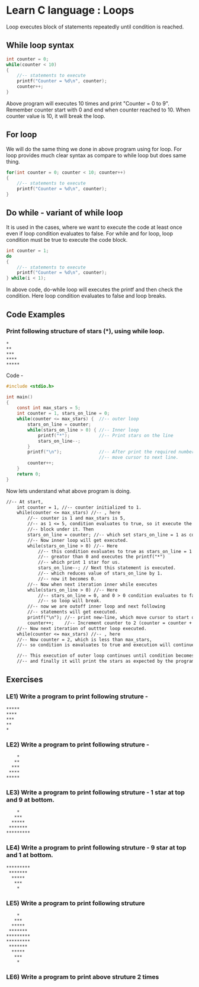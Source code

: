 # Learn C language : Loops

Loop executes block of statements repeatedly until condition is reached.


## While loop syntax

``` c 
int counter = 0;
while(counter < 10)
{
    //-- statements to execute
    printf("Counter = %d\n", counter);
    counter++;
}
```
Above program will executes 10 times and print "Counter = 0 to 9".
Remember counter start with 0 and end when counter reached to 10. When counter value 
is 10, it will break the loop.

## For loop
We will do the same thing we done in above program using for loop. For loop provides 
much clear syntax as compare to while loop but does same thing.

``` c 
for(int counter = 0; counter < 10; counter++)
{
    //-- statements to execute
    printf("Counter = %d\n", counter);
}
```
## Do while - variant of while loop
It is used in the cases, where we want to execute the code at least once even if loop
condition evaluates to false. For while and for loop, loop condition must be true to execute
the code block.

``` c 
int counter = 1;
do 
{
    //-- statements to execute
    printf("Counter = %d\n", counter);
} while(i < 1);
```

In above code, do-while loop will executes the printf and then check the condition.
Here loop condition evaluates to false and loop breaks.

## Code Examples

### Print following structure of stars (*), using while loop.
``` 
*
**
***
****
*****
```

Code -
``` c 
#include <stdio.h>

int main()
{
    const int max_stars = 5;
    int counter = 1, stars_on_line = 0;
    while(counter <= max_stars) {  //-- outer loop
        stars_on_line = counter;
        while(stars_on_line > 0) { //-- Inner loop
            printf("*");           //-- Print stars on the line
            stars_on_line--;
        }
        printf("\n");              //-- After print the required number of stars
                                   //-- move cursor to next line.
        counter++;
    }
    return 0;
}
```

Now lets understand what above program is doing.
``` txt
//-- At start,
    int counter = 1, //-- counter initialized to 1.
    while(counter <= max_stars) //-- , here
        //-- counter is 1 and max_stars is 5, 
        //-- as 1 <= 5, condition evaluates to true, so it execute the 
        //-- block under it. Then
        stars_on_line = counter; //-- which set stars_on_line = 1 as counter = 1.
        //-- Now inner loop will get executed.
        while(stars_on_line > 0) //-- Here
            //-- this condition evaluates to true as stars_on_line = 1 which is 
            //-- greator than 0 and executes the printf("*")
            //-- which print 1 star for us.
            stars_on_line--; // Next this statement is executed.
            //-- which reduces value of stars_on_line by 1.
            //-- now it becomes 0.
        //-- Now when next iteration inner while executes
        while(stars_on_line > 0) //-- Here
            //-- stars_on_line = 0, and 0 > 0 condition evaluates to false.
            //-- so loop will break.
        //-- now we are outoff inner loop and next following
        //-- statements will get executed.
        printf("\n"); //-- print new-line, which move cursor to start of next line
        counter++;    //-- Increment counter to 2 (counter = counter + 1)
    //-- Now next iteration of outtter loop executed.
    while(counter <= max_stars) //-- , here
    //-- Now counter = 2, which is less than max_stars,
    //-- so condition is eavaluates to true and execution will continue.

    //-- This execution of outer loop continues until condition becomes false.
    //-- and finally it will print the stars as expected by the program.
```

## Exercises

### LE1) Write a program to print following struture -
``` 
*****
****
***
**
*
```

### LE2) Write a program to print following struture -

```
    *
   **
  ***
 ****
*****
```

### LE3) Write a program to print following struture - 1 star at top and 9 at bottom.
```
    *
   ***
  *****
 *******
*********
```

### LE4) Write a program to print following struture - 9 star at top and 1 at bottom.
```
*********
 *******
  *****
   ***
    *
```
### LE5) Write a program to print following struture 

```
    *
   ***
  *****
 *******
*********
*********
 *******
  *****
   ***
    *
```

### LE6) Write a program to print above struture 2 times

